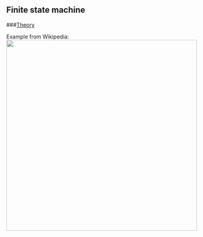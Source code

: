 ## Finite state machine

###<a href="https://en.wikipedia.org/wiki/Finite-state_machine" target="_blank">Theory</a>

Example from Wikipedia:
<img src="https://en.wikipedia.org/wiki/Finite-state_machine#/media/File:DFAexample.svg" width="500px"/>
